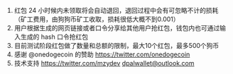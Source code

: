 1. 红包 24 小时候内未领取将会自动退回，退回过程中会有可忽略不计的损耗（矿工费用，由狗狗币矿工收取，损耗很低大概不到0.001）
2. 用户根据生成的网页链接或者口令分享给其他用户抢红包，钱包内也可通过输入生成的 hash 口令抢红包
3. 目前测试阶段红包做了数量和总额的限制，最大10个红包，最多500个狗币
4. 感谢 @onedogecoin 的赞助  https://twitter.com/onedogecoin
5. 技术支持 https://twitter.com/mzydev dpalwallet@outlook.com


